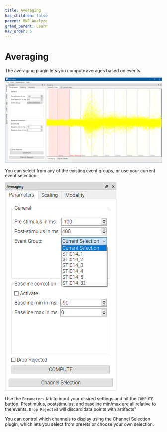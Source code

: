 ```yaml
---
title: Averaging
has_children: false
parent: MNE Analyze
grand_parent: Learn
nav_order: 5
---
```

# Averaging

The averaging plugin lets you compute averages based on events.

![](../../images/analyze/mne_an_avg4.png)

You can select from any of the existing event groups, or use your current event selection.

![](../../images/analyze/mne_an_avg2.png)

Use the `Parameters` tab to input your desired settings and hit the `COMPUTE` button. Prestimulus, poststimulus, and baseline min/max are all relative to the events. `Drop Rejected` will discard data points with artifacts"

You can control which channels to display using the Channel Selection plugin, which lets you select from presets or choose your own selection.
